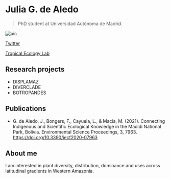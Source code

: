 # Julia G. de Aledo
> PhD student at Universidad Autónoma de Madrid.


![pic](profile.png)

[Twitter](https://twitter.com/juliagdealedo)

[Tropical Ecology Lab](https://www.grupoecologiatropical.com)

## Research projects
- DISPLAMAZ
- DIVERCLADE
- BOTROPANDES

## Publications
- G. de Aledo, J., Bongers, F., Cayuela, L., & Macía, M. (2021). Connecting Indigenous and Scientific Ecological Knowledge in the Madidi National Park, Bolivia. Environmental Science Proceedings, 3, 7963. https://doi.org/10.3390/iecf2020-07963

## About me
I am interested in plant diversity, distribution, dominance and uses across latitudinal gradients in Western Amazonia.
